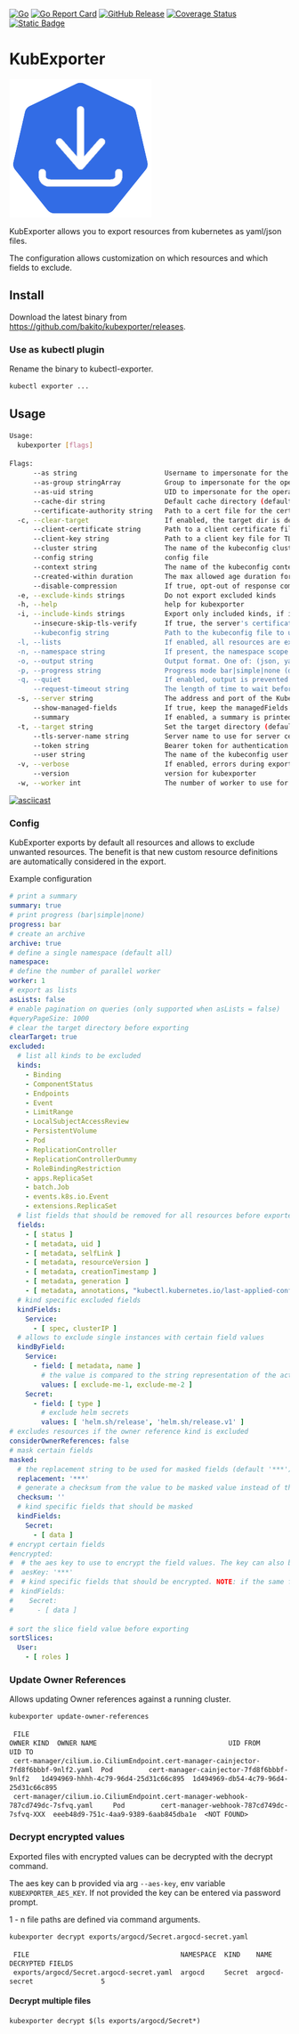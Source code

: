 [![Go](https://github.com/bakito/kubexporter/workflows/Go/badge.svg)](https://github.com/bakito/kubexporter/actions?query=workflow%3AGo)
[![Go Report Card](https://goreportcard.com/badge/github.com/bakito/kubexporter)](https://goreportcard.com/report/github.com/bakito/kubexporter)
[![GitHub Release](https://img.shields.io/github/release/bakito/kubexporter.svg?style=flat)](https://github.com/bakito/kubexporter/releases)
[![Coverage Status](https://coveralls.io/repos/github/bakito/kubexporter/badge.svg?branch=main)](https://coveralls.io/github/bakito/kubexporter?branch=main)
[![Static Badge](https://img.shields.io/badge/try_me-on_Killercoda-black)](https://killercoda.com/bakito/scenario/kubernetes-kubexporter)


# KubExporter

![kubexporter](docs/icons/kubexporter.png)

KubExporter allows you to export resources from kubernetes as yaml/json files.

The configuration allows customization on which resources and which fields to exclude.

## Install

Download the latest binary from https://github.com/bakito/kubexporter/releases.

### Use as kubectl plugin

Rename the binary to kubectl-exporter.

```bash
kubectl exporter ...
```

## Usage

```bash
Usage:
  kubexporter [flags]

Flags:
      --as string                      Username to impersonate for the operation. User could be a regular user or a service account in a namespace.
      --as-group stringArray           Group to impersonate for the operation, this flag can be repeated to specify multiple groups.
      --as-uid string                  UID to impersonate for the operation.
      --cache-dir string               Default cache directory (default "/home/bakito/.kube/cache")
      --certificate-authority string   Path to a cert file for the certificate authority
  -c, --clear-target                   If enabled, the target dir is deleted before running the new export
      --client-certificate string      Path to a client certificate file for TLS
      --client-key string              Path to a client key file for TLS
      --cluster string                 The name of the kubeconfig cluster to use
      --config string                  config file
      --context string                 The name of the kubeconfig context to use
      --created-within duration        The max allowed age duration for the resources
      --disable-compression            If true, opt-out of response compression for all requests to the server
  -e, --exclude-kinds strings          Do not export excluded kinds
  -h, --help                           help for kubexporter
  -i, --include-kinds strings          Export only included kinds, if included kinds are defined, excluded will be ignored
      --insecure-skip-tls-verify       If true, the server's certificate will not be checked for validity. This will make your HTTPS connections insecure
      --kubeconfig string              Path to the kubeconfig file to use for CLI requests.
  -l, --lists                          If enabled, all resources are exported as lists instead of individual files
  -n, --namespace string               If present, the namespace scope for this CLI request
  -o, --output string                  Output format. One of: (json, yaml). (default "yaml")
  -p, --progress string                Progress mode bar|simple|none (default bar)  (default "bar")
  -q, --quiet                          If enabled, output is prevented
      --request-timeout string         The length of time to wait before giving up on a single server request. Non-zero values should contain a corresponding time unit (e.g. 1s, 2m, 3h). A value of zero means don't timeout requests. (default "0")
  -s, --server string                  The address and port of the Kubernetes API server
      --show-managed-fields            If true, keep the managedFields when printing objects in JSON or YAML format.
      --summary                        If enabled, a summary is printed
  -t, --target string                  Set the target directory (default exports) (default "exports")
      --tls-server-name string         Server name to use for server certificate validation. If it is not provided, the hostname used to contact the server is used
      --token string                   Bearer token for authentication to the API server
      --user string                    The name of the kubeconfig user to use
  -v, --verbose                        If enabled, errors during export are listed in summary
      --version                        version for kubexporter
  -w, --worker int                     The number of worker to use for the export (default 1)

```

[![asciicast](https://asciinema.org/a/J793zgHiRBgDTgWbKjHrsM8YL.svg)](https://asciinema.org/a/J793zgHiRBgDTgWbKjHrsM8YL)

### Config

KubExporter exports by default all resources and allows to exclude unwanted resources.
The benefit is that new custom resource definitions are automatically considered in the export.

Example configuration

```yaml
# print a summary
summary: true
# print progress (bar|simple|none)
progress: bar
# create an archive
archive: true
# define a single namespace (default all)
namespace:
# define the number of parallel worker
worker: 1
# export as lists
asLists: false
# enable pagination on queries (only supported when asLists = false)
#queryPageSize: 1000
# clear the target directory before exporting
clearTarget: true
excluded:
  # list all kinds to be excluded
  kinds:
    - Binding
    - ComponentStatus
    - Endpoints
    - Event
    - LimitRange
    - LocalSubjectAccessReview
    - PersistentVolume
    - Pod
    - ReplicationController
    - ReplicationControllerDummy
    - RoleBindingRestriction
    - apps.ReplicaSet
    - batch.Job
    - events.k8s.io.Event
    - extensions.ReplicaSet
  # list fields that should be removed for all resources before exported; slices are also traversed
  fields:
    - [ status ]
    - [ metadata, uid ]
    - [ metadata, selfLink ]
    - [ metadata, resourceVersion ]
    - [ metadata, creationTimestamp ]
    - [ metadata, generation ]
    - [ metadata, annotations, "kubectl.kubernetes.io/last-applied-configuration" ]
  # kind specific excluded fields
  kindFields:
    Service:
      - [ spec, clusterIP ]
  # allows to exclude single instances with certain field values
  kindByField:
    Service:
      - field: [ metadata, name ]
        # the value is compared to the string representation of the actual kind value
        values: [ exclude-me-1, exclude-me-2 ]
    Secret:
      - field: [ type ]
        # exclude helm secrets
        values: [ 'helm.sh/release', 'helm.sh/release.v1' ]
# excludes resources if the owner reference kind is excluded
considerOwnerReferences: false
# mask certain fields 
masked:
  # the replacement string to be used for masked fields (default '***')
  replacement: '***'
  # generate a checksum from the value to be masked value instead of the replacement. (supported 'md5', 'sha1', 'sha256')  
  checksum: ''
  # kind specific fields that should be masked
  kindFields:
    Secret:
      - [ data ]
# encrypt certain fields 
#encrypted:
#  # the aes key to use to encrypt the field values. The key can also be provided via env variable 'KUBEXPORTER_AES_KEY'
#  aesKey: '***'
#  # kind specific fields that should be encrypted. NOTE: if the same fields or a parent branch is also masked, masking wins over encryption.
#  kindFields:
#    Secret:
#      - [ data ]

# sort the slice field value before exporting
sortSlices:
  User:
    - [ roles ]
```

### Update Owner References

Allows updating Owner references against a running cluster.

```shell
kubexporter update-owner-references

 FILE                                                                                 OWNER KIND  OWNER NAME                                 UID FROM                              UID TO                               
 cert-manager/cilium.io.CiliumEndpoint.cert-manager-cainjector-7fd8f6bbbf-9nlf2.yaml  Pod         cert-manager-cainjector-7fd8f6bbbf-9nlf2   1d494969-hhhh-4c79-96d4-25d31c66c895  1d494969-db54-4c79-96d4-25d31c66c895 
 cert-manager/cilium.io.CiliumEndpoint.cert-manager-webhook-787cd749dc-7sfvq.yaml     Pod         cert-manager-webhook-787cd749dc-7sfvq-XXX  eeeb48d9-751c-4aa9-9389-6aab845dba1e  <NOT FOUND>      
```

### Decrypt encrypted values

Exported files with encrypted values can be decrypted with the decrypt command.

The aes key can b provided via arg `--aes-key`, env variable `KUBEXPORTER_AES_KEY`. If not provided the key can be
entered via password prompt.

1 - n file paths are defined via command arguments.

```shell
kubexporter decrypt exports/argocd/Secret.argocd-secret.yaml

 FILE                                      NAMESPACE  KIND    NAME           DECRYPTED FIELDS
 exports/argocd/Secret.argocd-secret.yaml  argocd     Secret  argocd-secret                 5

```
#### Decrypt multiple files

```shell
kubexporter decrypt $(ls exports/argocd/Secret*)
```
